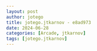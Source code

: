 ```yaml
---
layout: post
author: jotego
title: jotego.jtkarnov - e8ad973
date: 2024-06-28
categories: [Arcade, jtkarnov]
tags: [jotego.jtkarnov]
---
```


